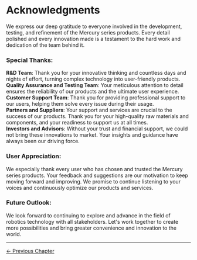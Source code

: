 # Acknowledgments

We express our deep gratitude to everyone involved in the development, testing, and refinement of the Mercury series products. Every detail polished and every innovation made is a testament to the hard work and dedication of the team behind it.

### Special Thanks:

**R&D Team**: Thank you for your innovative thinking and countless days and nights of effort, turning complex technology into user-friendly products.  
**Quality Assurance and Testing Team**: Your meticulous attention to detail ensures the reliability of our products and the ultimate user experience.  
**Customer Support Team**: Thank you for providing professional support to our users, helping them solve every issue during their usage.  
**Partners and Suppliers**: Your support and services are crucial to the success of our products. Thank you for your high-quality raw materials and components, and your readiness to support us at all times.  
**Investors and Advisors**: Without your trust and financial support, we could not bring these innovations to market. Your insights and guidance have always been our driving force.

### User Appreciation:

We especially thank every user who has chosen and trusted the Mercury series products. Your feedback and suggestions are our motivation to keep moving forward and improving. We promise to continue listening to your voices and continuously optimize our products and services.

### Future Outlook:

We look forward to continuing to explore and advance in the field of robotics technology with all stakeholders. Let's work together to create more possibilities and bring greater convenience and innovation to the world.

---

[← Previous Chapter](../8-AboutUs/README.md)